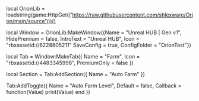 local OrionLib = loadstring(game:HttpGet(('https://raw.githubusercontent.com/shlexware/Orion/main/source')))()

local Window = OrionLib:MakeWindow({Name = "Unreal HUB | Gen v1", HidePremium = false, IntroText = "Unreal HUB", Icon = "rbxassetid://6228805211" SaveConfig = true, ConfigFolder = "OrionTest"})

local Tab = Window:MakeTab({
	Name = "Farm",
	Icon = "rbxassetid://4483345998",
	PremiumOnly = false
})

local Section = Tab:AddSection({
	Name = "Auto Farm"
})

Tab:AddToggle({
	Name = "Auto Farm Level",
	Default = false,
	Callback = function(Value)
		print(Value)
	end
})
